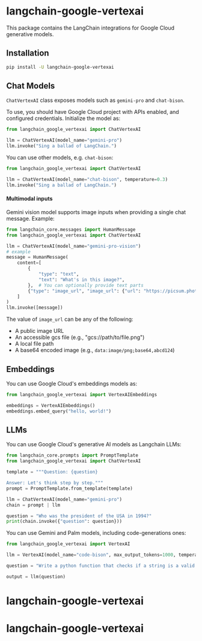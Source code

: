 # langchain-google-vertexai

This package contains the LangChain integrations for Google Cloud generative models.

## Installation

```bash
pip install -U langchain-google-vertexai
```

## Chat Models

`ChatVertexAI` class exposes models such as `gemini-pro` and `chat-bison`.

To use, you should have Google Cloud project with APIs enabled, and configured credentials. Initialize the model as:

```python
from langchain_google_vertexai import ChatVertexAI

llm = ChatVertexAI(model_name="gemini-pro")
llm.invoke("Sing a ballad of LangChain.")
```

You can use other models, e.g. `chat-bison`:

```python
from langchain_google_vertexai import ChatVertexAI

llm = ChatVertexAI(model_name="chat-bison", temperature=0.3)
llm.invoke("Sing a ballad of LangChain.")
```

#### Multimodal inputs

Gemini vision model supports image inputs when providing a single chat message. Example:

```python
from langchain_core.messages import HumanMessage
from langchain_google_vertexai import ChatVertexAI

llm = ChatVertexAI(model_name="gemini-pro-vision")
# example
message = HumanMessage(
    content=[
        {
            "type": "text",
            "text": "What's in this image?",
        },  # You can optionally provide text parts
        {"type": "image_url", "image_url": {"url": "https://picsum.photos/seed/picsum/200/300"}},
    ]
)
llm.invoke([message])
```

The value of `image_url` can be any of the following:

- A public image URL
- An accessible gcs file (e.g., "gcs://path/to/file.png")
- A local file path
- A base64 encoded image (e.g., `data:image/png;base64,abcd124`)

## Embeddings

You can use Google Cloud's embeddings models as:

```python
from langchain_google_vertexai import VertexAIEmbeddings

embeddings = VertexAIEmbeddings()
embeddings.embed_query("hello, world!")
```

## LLMs

You can use Google Cloud's generative AI models as Langchain LLMs:

```python
from langchain_core.prompts import PromptTemplate
from langchain_google_vertexai import ChatVertexAI

template = """Question: {question}

Answer: Let's think step by step."""
prompt = PromptTemplate.from_template(template)

llm = ChatVertexAI(model_name="gemini-pro")
chain = prompt | llm

question = "Who was the president of the USA in 1994?"
print(chain.invoke({"question": question}))
```

You can use Gemini and Palm models, including code-generations ones:

```python
from langchain_google_vertexai import VertexAI

llm = VertexAI(model_name="code-bison", max_output_tokens=1000, temperature=0.3)

question = "Write a python function that checks if a string is a valid email address"

output = llm(question)
```
# langchain-google-vertexai
# langchain-google-vertexai
